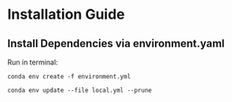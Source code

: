 # Installation Guide

## Install Dependencies via environment.yaml

Run in terminal:
```
conda env create -f environment.yml

conda env update --file local.yml --prune
```
